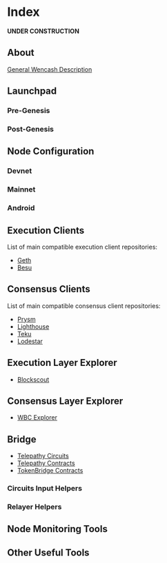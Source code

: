 # Index
**UNDER CONSTRUCTION**

## About

[General Wencash Description](https://github.com/wencash/about)

## Launchpad

### Pre-Genesis

### Post-Genesis

## Node Configuration

### Devnet

### Mainnet

### Android

## Execution Clients

List of main compatible execution client repositories:

- [Geth](https://github.com/ethereum/go-ethereum)
- [Besu](https://github.com/hyperledger/besu)

## Consensus Clients

List of main compatible consensus client repositories:

- [Prysm](https://github.com/prysmaticlabs/prysm)
- [Lighthouse](https://github.com/sigp/lighthouse/)
- [Teku](https://github.com/ConsenSys/teku)
- [Lodestar](https://github.com/ChainSafe/lodestar)

## Execution Layer Explorer

- [Blockscout](https://github.com/blockscout/blockscout)

## Consensus Layer Explorer

- [WBC Explorer](https://github.com/wencash/wbc-explorer)

## Bridge

- [Telepathy Circuits](https://github.com/succinctlabs/telepathy-circuits)
- [Telepathy Contracts](https://github.com/succinctlabs/telepathy-contracts)
- [TokenBridge Contracts](https://github.com/omni/tokenbridge-contracts)

### Circuits Input Helpers

### Relayer Helpers 

## Node Monitoring Tools

## Other Useful Tools

